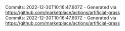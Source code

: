 Commits: 2022-12-30T10:16:47.607Z - Generated via https://github.com/marketplace/actions/artificial-grass
<br>
Commits: 2022-12-30T10:16:47.607Z - Generated via https://github.com/marketplace/actions/artificial-grass
<br>
